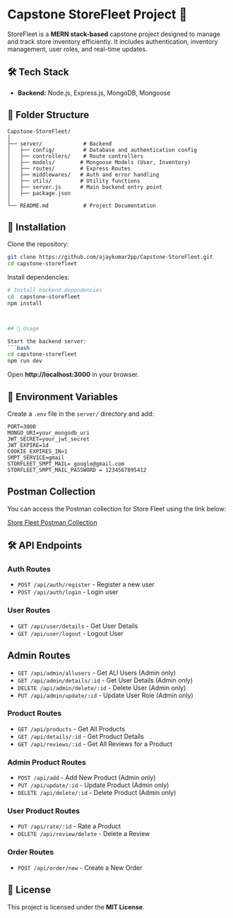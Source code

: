 # Capstone StoreFleet Project 🚀

StoreFleet is a **MERN stack-based** capstone project designed to manage and track store inventory efficiently. It includes authentication, inventory management, user roles, and real-time updates.


## 🛠 Tech Stack
- **Backend:** Node.js, Express.js, MongoDB, Mongoose

## 📁 Folder Structure

```plaintext
Capstone-StoreFleet/
│
├── server/             # Backend
│   ├── config/         # Database and authentication config
│   ├── controllers/    # Route controllers
│   ├── models/        # Mongoose Models (User, Inventory)
│   ├── routes/        # Express Routes
│   ├── middlewares/   # Auth and error handling
│   ├── utils/         # Utility functions
│   ├── server.js      # Main backend entry point
│   ├── package.json
│
└── README.md           # Project Documentation
```

## 🔧 Installation

Clone the repository:
```bash
git clone https://github.com/ajaykumar2pp/Capstone-StoreFleet.git
cd capstone-storefleet
```

Install dependencies:
```bash
# Install backend dependencies
cd  capstone-storefleet
npm install



## 🚀 Usage

Start the backend server:
```bash
cd capstone-storefleet
npm run dev
```

Open **http://localhost:3000** in your browser.

## 🔑 Environment Variables
Create a `.env` file in the `server/` directory and add:
```plaintext
PORT=3000  
MONGO_URI=your_mongodb_uri  
JWT_SECRET=your_jwt_secret  
JWT_EXPIRE=1d  
COOKIE_EXPIRES_IN=1  
SMPT_SERVICE=gmail
STORFLEET_SMPT_MAIL= google@gmail.com
STORFLEET_SMPT_MAIL_PASSWORD = 1234567895412
```

## Postman Collection
You can access the Postman collection for Store Fleet using the link below:

[Store Fleet Postman Collection](https://www.postman.com/solar-escape-571108/store-fleet/collection/itzxqph/storefleet)


## 🛠 API Endpoints

### **Auth Routes**
- `POST /api/auth/register` - Register a new user
- `POST /api/auth/login` - Login user

### **User Routes**
- `GET /api/user/details` - Get User Details
- `GET /api/user/logout` - Logout User

## **Admin Routes**
- `GET /api/admin/allusers` - Get ALl Users (Admin only)
- `GET /api/admin/details/:id` - Get User Details (Admin only)
- `DELETE /api/admin/delete/:id` - Delete User (Admin only)
- `PUT /api/admin/update/:id` - Update User Role (Admin only)

### **Product Routes**
- `GET /api/products` - Get All Products
- `GET /api/details/:id` - Get Product Details
- `GET /api/reviews/:id` - Get All Reviews for a Product

### **Admin Product Routes**
- `POST /api/add` - Add New Product (Admin only)
- `PUT /api/update/:id` - Update Product (Admin only)
- `DELETE /api/delete/:id` - Delete Product (Admin only)

### **User Product Routes**
- `PUT /api/rate/:id` - Rate a Product
- `DELETE /api/review/delete` - Delete a Review

### **Order Routes**
- `POST /api/order/new` - Create a New Order

## 📜 License
This project is licensed under the **MIT License**.
